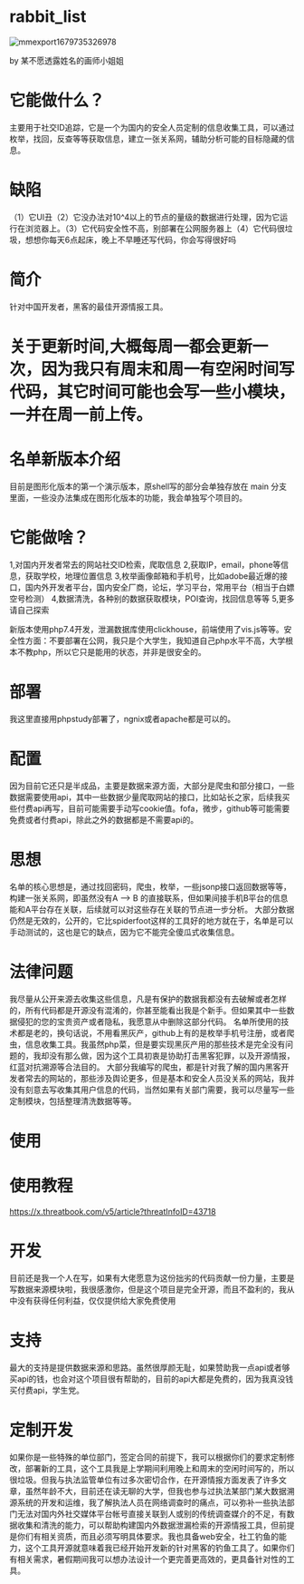 # rabbit_list
![mmexport1679735326978](https://user-images.githubusercontent.com/43908812/227708265-8259a756-90b9-4b8b-92b8-777054266f19.jpg)

by 某不愿透露姓名的画师小姐姐

# 它能做什么？
主要用于社交ID追踪，它是一个为国内的安全人员定制的信息收集工具，可以通过枚举，找回，反查等等获取信息，建立一张关系网，辅助分析可能的目标隐藏的信息。

# 缺陷
（1）它UI丑（2）它没办法对10^4以上的节点的量级的数据进行处理，因为它运行在浏览器上。（3）它代码安全性不高，别部署在公网服务器上（4）它代码很垃圾，想想你每天6点起床，晚上不早睡还写代码，你会写得很好吗

# 简介
针对中国开发者，黑客的最佳开源情报工具。

# 关于更新时间,大概每周一都会更新一次，因为我只有周末和周一有空闲时间写代码，其它时间可能也会写一些小模块，一并在周一前上传。

# 名单新版本介绍
目前是图形化版本的第一个演示版本，原shell写的部分会单独存放在 main 分支 里面，一些没办法集成在图形化版本的功能，我会单独写个项目的。
# 它能做啥？
1,对国内开发者常去的网站社交ID检索，爬取信息
2,获取IP，email，phone等信息，获取学校，地理位置信息
3,枚举画像邮箱和手机号，比如adobe最近爆的接口，国内外开发者平台，国内安全厂商，论坛，学习平台，常用平台（相当于白嫖空号检测）
4,数据清洗，各种别的数据获取模块，POI查询，找回信息等等
5,更多请自己探索

新版本使用php7.4开发，泄漏数据库使用clickhouse，前端使用了vis.js等等。安全性方面：不要部署在公网，我只是个大学生，我知道自己php水平不高，大学根本不教php，所以它只是能用的状态，并非是很安全的。

# 部署 

我这里直接用phpstudy部署了，ngnix或者apache都是可以的。

# 配置

因为目前它还只是半成品，主要是数据来源方面，大部分是爬虫和部分接口，一些数据需要使用api，其中一些数据少量爬取网站的接口，比如站长之家，后续我买些付费api再写，目前可能需要手动写cookie值。fofa，微步，github等可能需要免费或者付费api，除此之外的数据都是不需要api的。

# 思想
名单的核心思想是，通过找回密码，爬虫，枚举，一些jsonp接口返回数据等等，构建一张关系网，即虽然没有A --> B 的直接联系，但如果间接手机B平台的信息能和A平台存在关联，后续就可以对这些存在关联的节点进一步分析。
大部分数据仍然是无效的，公开的，它比spiderfoot这样的工具好的地方就在于，名单是可以手动测试的，这也是它的缺点，因为它不能完全傻瓜式收集信息。
# 法律问题
我尽量从公开来源去收集这些信息，凡是有保护的数据我都没有去破解或者怎样的，所有代码都是开源没有混淆的，你甚至能看出我是个新手。但如果其中一些数据侵犯的您的宝贵资产或者隐私，我愿意从中删除这部分代码。
名单所使用的技术都是老的，换句话说，不用看黑灰产，github上有的是枚举手机号注册，或者爬虫，信息收集工具。我虽然php菜，但是要实现黑灰产用的那些技术是完全没有问题的，我却没有那么做，因为这个工具初衷是协助打击黑客犯罪，以及开源情报，红蓝对抗溯源等合法目的。
大部分我编写的爬虫，都是针对我了解的国内黑客开发者常去的网站的，那些涉及舆论更多，但是基本和安全人员没关系的网站，我并没有刻意去写收集其用户信息的代码，当然如果有关部门需要，我可以尽量写一些定制模块，包括整理清洗数据等等。

# 使用
# 使用教程

https://x.threatbook.com/v5/article?threatInfoID=43718

# 开发

目前还是我一个人在写，如果有大佬愿意为这份拙劣的代码贡献一份力量，主要是写数据来源模块啦，我很感激你，但是这个项目是完全开源，而且不盈利的，我从中没有获得任何利益，仅仅提供给大家免费使用

# 支持

最大的支持是提供数据来源和思路。虽然很厚颜无耻，如果赞助我一点api或者够买api的钱，也会对这个项目很有帮助的，目前的api大都是免费的，因为我真没钱买付费api，学生党。

# 定制开发

如果你是一些特殊的单位部门，签定合同的前提下，我可以根据你们的要求定制修改，部署新的工具，这个工具我是上学期间利用晚上和周末的空闲时间写的，所以很垃圾。但我与执法监管单位有过多次密切合作，在开源情报方面发表了许多文章，虽然年龄不大，目前还在读无聊的大学，但我也参与过执法某部门某大数据溯源系统的开发和运维，我了解执法人员在网络调查时的痛点，可以弥补一些执法部门无法对国内外社交媒体平台帐号直接关联到人或别的传统调查媒介的不足，有数据收集和清洗的能力，可以帮助构建国内外数据泄漏检索的开源情报工具，但前提是你们有相关资质，而且必须写明具体要求。我也具备web安全，社工钓鱼的能力，这个工具开源就意味着我已经开始开发新的针对黑客的钓鱼工具了。如果你们有相关需求，暑假期间我可以想办法设计一个更完善更高效的，更具备针对性的工具。
